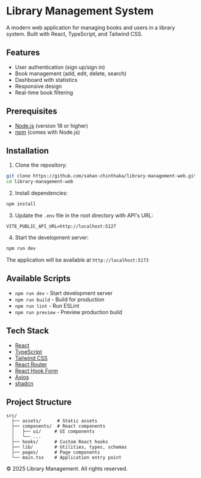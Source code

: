 # Library Management System

A modern web application for managing books and users in a library system. Built with React, TypeScript, and Tailwind CSS.

## Features

- User authentication (sign up/sign in)
- Book management (add, edit, delete, search)
- Dashboard with statistics
- Responsive design
- Real-time book filtering

## Prerequisites

- [Node.js](https://nodejs.org/) (version 18 or higher)
- [npm](https://www.npmjs.com/) (comes with Node.js)

## Installation

1. Clone the repository:

```bash
git clone https://github.com/sahan-chinthaka/library-management-web.git
cd library-management-web
```

2. Install dependencies:

```bash
npm install
```

3. Update the `.env` file in the root directory with API's URL:

```env
VITE_PUBLIC_API_URL=http://localhost:5127
```

4. Start the development server:

```bash
npm run dev
```

The application will be available at `http://localhost:5173`

## Available Scripts

- `npm run dev` - Start development server
- `npm run build` - Build for production
- `npm run lint` - Run ESLint
- `npm run preview` - Preview production build

## Tech Stack

- [React](https://react.dev/)
- [TypeScript](https://www.typescriptlang.org/)
- [Tailwind CSS](https://tailwindcss.com/)
- [React Router](https://reactrouter.com/)
- [React Hook Form](https://react-hook-form.com/)
- [Axios](https://axios-http.com/)
- [shadcn](https://ui.shadcn.com/)

## Project Structure

```
src/
  ├── assets/      # Static assets
  ├── components/  # React components
  │   ├── ui/     # UI components
  │   └── ...
  ├── hooks/      # Custom React hooks
  ├── lib/        # Utilities, types, schemas
  ├── pages/      # Page components
  └── main.tsx    # Application entry point
```


© 2025 Library Management. All rights reserved.
